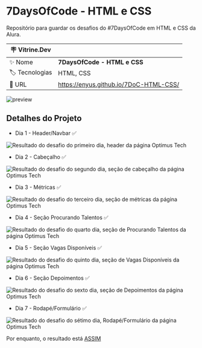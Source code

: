 # 7DaysOfCode - HTML e CSS
Repositório para guardar os desafios do #7DaysOfCode em HTML e CSS da Alura.

| :placard: Vitrine.Dev |     |
| -------------  | --- |
| :sparkles: Nome        | **7DaysOfCode - HTML e CSS**
| :label: Tecnologias | HTML, CSS
| :rocket: URL         | https://enyus.github.io/7DoC-HTML-CSS/

<!-- Inserir imagem com a #vitrinedev ao final do link -->
![preview](https://i.imgur.com/O0gjP1q.png#vitrinedev)

## Detalhes do Projeto

* Dia 1 - Header/Navbar ✅
<img src="https://i.imgur.com/fb2e7yh.png" alt="Resultado do desafio do primeiro dia, header da página Optimus Tech">

* Dia 2 - Cabeçalho ✅
<img src="https://imgur.com/A8zpihz.png" alt="Resultado do desafio do segundo dia, seção de cabeçalho da página Optimus Tech">

* Dia 3 - Métricas ✅
<img src="https://i.imgur.com/Tqrfi91.png" alt="Resultado do desafio do terceiro dia, seção de métricas da página Optimus Tech">

* Dia 4 - Seção Procurando Talentos ✅
<img src="https://i.imgur.com/SEFagcO.png" alt="Resultado do desafio do quarto dia, seção de Procurando Talentos da página Optimus Tech">

* Dia 5 - Seção Vagas Disponíveis ✅
<img src="https://i.imgur.com/f3L7YdT.png" alt="Resultado do desafio do quinto dia, seção de Vagas Disponíveis da página Optimus Tech">

* Dia 6 - Seção Depoimentos ✅
<img src="https://i.imgur.com/PuMnyJt.png" alt="Resultado do desafio do sexto dia, seção de Depoimentos da página Optimus Tech">

* Dia 7 - Rodapé/Formulário ✅
<img src="https://i.imgur.com/ElgcNYi.png" alt="Resultado do desafio do sétimo dia, Rodapé/Formulário da página Optimus Tech">

Por enquanto, o resultado está <a href="https://enyus.github.io/7DoC-HTML-CSS/optimusTech/index.html">ASSIM</a>
